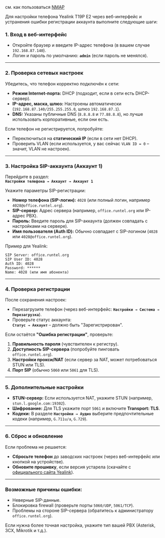 см. как пользоваться [NMAP](https://github.com/sherbettt/BASH-cheats/blob/main/13.5.%20nmap.md)


Для настройки телефона Yealink T19P E2 через веб-интерфейс и устранения ошибки регистрации аккаунта выполните следующие шаги:

### 1. **Вход в веб-интерфейс**
- Откройте браузер и введите IP-адрес телефона (в вашем случае `192.168.87.140`).
- Логин и пароль по умолчанию: **`admin`** (если пароль не менялся).

---

### 2. **Проверка сетевых настроек**
Убедитесь, что телефон корректно подключён к сети:
- **Режим Internet-порта:** DHCP (подходит, если в сети есть DHCP-сервер).
- **IP-адрес, маска, шлюз:** Настроены автоматически (`192.168.87.140/255.255.255.0`, шлюз `192.168.87.1`).
- **DNS:** Указаны публичные DNS (`8.8.8.8` и `77.88.8.8`), но лучше использовать корпоративные, если они есть.

Если телефон не регистрируется, попробуйте:
- Переключиться на **статический IP** (если в сети нет DHCP).
- Проверить VLAN (если используется, у вас сейчас `VLAN ID = 0` – значит, VLAN не настроен).

---

### 3. **Настройка SIP-аккаунта (Аккаунт 1)**
Перейдите в раздел:  
**`Настройки телефона → Аккаунт → Аккаунт 1`**

Укажите параметры SIP-регистрации:
- **Номер телефона (SIP-логин):** `4028` (или полный логин, например `4028@office.runtel.org`).
- **SIP-сервер:** Адрес сервера (например, `office.runtel.org` или IP-адрес PBX).
- **Пароль:** Введите пароль для SIP-аккаунта (должен совпадать с настройками на сервере).
- **Имя пользователя (Auth ID):** Обычно совпадает с SIP-логином (`4028` или `4028@office.runtel.org`).

Пример для Yealink:
```
SIP Server: office.runtel.org
SIP User ID: 4028
Auth ID: 4028
Password: ******
Name: 4028 (или имя абонента)
```

---

### 4. **Проверка регистрации**
После сохранения настроек:
- Перезагрузите телефон (через веб-интерфейс: **`Настройки → Система → Перезагрузка`**).
- Проверьте статус аккаунта:  
  **`Статус → Аккаунт`** – должно быть "Зарегистрирован".

Если остаётся **"Ошибка регистрации"**, проверьте:
1. **Правильность пароля** (чувствителен к регистру).
2. **Доступность SIP-сервера** (попробуйте пинговать `office.runtel.org`).
3. **Настройки прокси/NAT** (если сервер за NAT, может потребоваться STUN или TLS).
4. **Порт SIP** (обычно `5060` или `5061` для TLS).

---

### 5. **Дополнительные настройки**
- **STUN-сервер:** Если используется NAT, укажите STUN (например, `stun.l.google.com:19302`).
- **Шифрование:** Для TLS укажите порт `5061` и включите **Transport: TLS**.
- **Кодеки:** В разделе **`Настройки → Аудио`** выберите предпочтительные кодеки (например, `G.711u/a`, `G.729`).

---

### 6. **Сброс и обновление**
Если проблема не решается:
- **Сбросьте телефон** до заводских настроек (через веб-интерфейс или кнопкой на устройстве).
- **Обновите прошивку**, если версия устарела (скачайте с [официального сайта Yealink](https://support.yealink.com)).

---

### Возможные причины ошибки:
- Неверные SIP-данные.
- Блокировка firewall (проверьте порты `5060/UDP`, `5061/TCP`).
- Проблемы на стороне SIP-сервера (обратитесь к администратору `office.runtel.org`).

Если нужна более точная настройка, укажите тип вашей PBX (Asterisk, 3CX, Mikrotik и т.д.).
